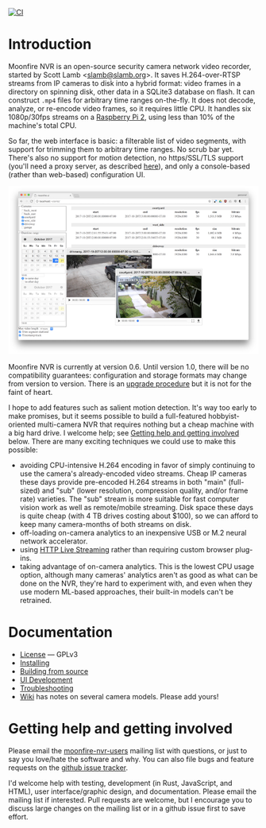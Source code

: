 [![CI](https://github.com/scottlamb/moonfire-nvr/workflows/CI/badge.svg)](https://github.com/scottlamb/moonfire-nvr/actions?query=workflow%3ACI)

# Introduction

Moonfire NVR is an open-source security camera network video recorder, started
by Scott Lamb &lt;<slamb@slamb.org>&gt;. It saves H.264-over-RTSP streams from
IP cameras to disk into a hybrid format: video frames in a directory on
spinning disk, other data in a SQLite3 database on flash. It can construct
`.mp4` files for arbitrary time ranges on-the-fly. It does not decode,
analyze, or re-encode video frames, so it requires little CPU. It handles six
1080p/30fps streams on a [Raspberry Pi
2](https://www.raspberrypi.org/products/raspberry-pi-2-model-b/), using
less than 10% of the machine's total CPU.

So far, the web interface is basic: a filterable list of video segments,
with support for trimming them to arbitrary time ranges. No scrub bar yet.
There's also no support for motion detection, no https/SSL/TLS support (you'll
need a proxy server, as described [here](guide/secure.md)), and only a
console-based (rather than web-based) configuration UI.

![screenshot](screenshot.png)

Moonfire NVR is currently at version 0.6. Until version 1.0, there will be no
compatibility guarantees: configuration and storage formats may change from
version to version. There is an [upgrade procedure](guide/schema.md) but it is
not for the faint of heart.

I hope to add features such as salient motion detection. It's way too early to
make promises, but it seems possible to build a full-featured
hobbyist-oriented multi-camera NVR that requires nothing but a cheap machine
with a big hard drive. I welcome help; see [Getting help and getting
involved](#help) below. There are many exciting techniques we could use to
make this possible:

* avoiding CPU-intensive H.264 encoding in favor of simply continuing to use the
  camera's already-encoded video streams. Cheap IP cameras these days provide
  pre-encoded H.264 streams in both "main" (full-sized) and "sub" (lower
  resolution, compression quality, and/or frame rate) varieties. The "sub"
  stream is more suitable for fast computer vision work as well as
  remote/mobile streaming. Disk space these days is quite cheap (with 4 TB
  drives costing about $100), so we can afford to keep many camera-months of
  both streams on disk.
* off-loading on-camera analytics to an inexpensive USB or M.2 neural network
  accelerator.
* using [HTTP Live Streaming](https://en.wikipedia.org/wiki/HTTP_Live_Streaming)
  rather than requiring custom browser plug-ins.
* taking advantage of on-camera analytics. This is the lowest CPU usage option,
  although many cameras' analytics aren't as good as what can be done on the NVR,
  they're hard to experiment with, and even when they use modern ML-based
  approaches, their built-in models can't be retrained.

# Documentation

*   [License](LICENSE.txt) — GPLv3
*   [Installing](guide/install.md)
*   [Building from source](guide/build.md)
*   [UI Development](guide/developing-ui.md)
*   [Troubleshooting](guide/troubleshooting.md)
*   [Wiki](https://github.com/scottlamb/moonfire-nvr/wiki) has notes on
    several camera models. Please add yours!

# <a name="help"></a> Getting help and getting involved

Please email the
[moonfire-nvr-users](https://groups.google.com/d/forum/moonfire-nvr-users)
mailing list with questions, or just to say you love/hate the software and
why. You can also file bugs and feature requests on the
[github issue tracker](https://github.com/scottlamb/moonfire-nvr/issues).

I'd welcome help with testing, development (in Rust, JavaScript, and HTML),
user interface/graphic design, and documentation. Please email the mailing
list if interested. Pull requests are welcome, but I encourage you to discuss
large changes on the mailing list or in a github issue first to save effort.
